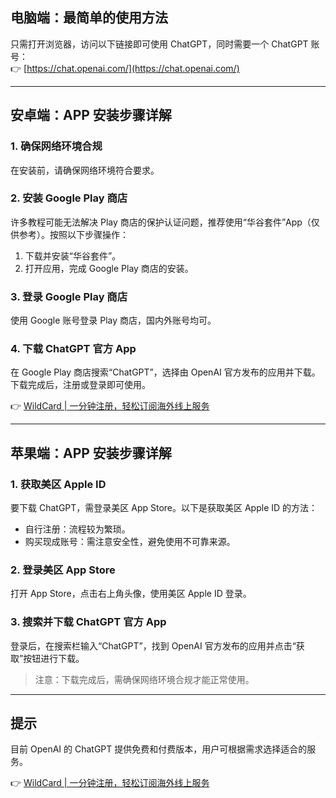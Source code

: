## 电脑端：最简单的使用方法

只需打开浏览器，访问以下链接即可使用 ChatGPT，同时需要一个 ChatGPT 账号：  
👉 [https://chat.openai.com/](https://chat.openai.com/)

---

## 安卓端：APP 安装步骤详解

### 1. 确保网络环境合规
在安装前，请确保网络环境符合要求。

### 2. 安装 Google Play 商店
许多教程可能无法解决 Play 商店的保护认证问题，推荐使用“华谷套件”App（仅供参考）。按照以下步骤操作：

1. 下载并安装“华谷套件”。
2. 打开应用，完成 Google Play 商店的安装。

### 3. 登录 Google Play 商店
使用 Google 账号登录 Play 商店，国内外账号均可。

### 4. 下载 ChatGPT 官方 App
在 Google Play 商店搜索“ChatGPT”，选择由 OpenAI 官方发布的应用并下载。  
下载完成后，注册或登录即可使用。

👉 [WildCard | 一分钟注册，轻松订阅海外线上服务](https://bit.ly/bewildcard)

---

## 苹果端：APP 安装步骤详解

### 1. 获取美区 Apple ID
要下载 ChatGPT，需登录美区 App Store。以下是获取美区 Apple ID 的方法：

- 自行注册：流程较为繁琐。
- 购买现成账号：需注意安全性，避免使用不可靠来源。

### 2. 登录美区 App Store
打开 App Store，点击右上角头像，使用美区 Apple ID 登录。

### 3. 搜索并下载 ChatGPT 官方 App
登录后，在搜索栏输入“ChatGPT”，找到 OpenAI 官方发布的应用并点击“获取”按钮进行下载。

> 注意：下载完成后，需确保网络环境合规才能正常使用。

---

## 提示

目前 OpenAI 的 ChatGPT 提供免费和付费版本，用户可根据需求选择适合的服务。

👉 [WildCard | 一分钟注册，轻松订阅海外线上服务](https://bit.ly/bewildcard)